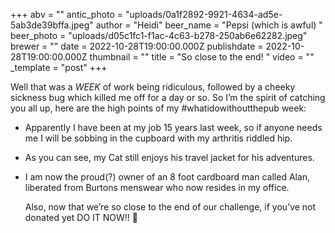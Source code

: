 +++
abv = ""
antic_photo = "uploads/0a1f2892-9921-4634-ad5e-5ab3de39bffa.jpeg"
author = "Heidi"
beer_name = "Pepsi (which is awful) "
beer_photo = "uploads/d05c1fc1-f1ac-4c63-b278-250ab6e62282.jpeg"
brewer = ""
date = 2022-10-28T19:00:00.000Z
publishdate = 2022-10-28T19:00:00.000Z
thumbnail = ""
title = "So close to the end! "
video = ""
_template = "post"
+++

Well that was a _WEEK_ of work being ridiculous, followed by a cheeky sickness bug which killed me off for a day or so. So I’m the spirit of catching you all up, here are the high points of my #whatidowithoutthepub week: 

* Apparently I have been at my job 15 years last week, so if anyone needs me I will be sobbing in the cupboard with my arthritis riddled hip. 
* As you can see, my Cat still enjoys his travel jacket for his adventures. 
* I am now the proud(?) owner of an 8 foot cardboard man called Alan, liberated from Burtons menswear who now resides in my office. 

  Also, now that we’re so close to the end of our challenge, if you’ve not donated yet DO IT NOW!! 💙 
